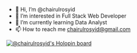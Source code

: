 - 👋 Hi, I’m @chairulrosyid
- 👀 I’m interested in Full Stack Web Developer 
- 🌱 I’m currently learning Data Analyst
- 📫 How to reach me chairulrosyid@gmail.com

[![@chairulrosyid's Holopin board](https://holopin.me/chairulrosyid)](https://holopin.io/@chairulrosyid)
<!---
chairulrosyid/chairulrosyid is a ✨ special ✨ repository because its `README.md` (this file) appears on your GitHub profile.
You can click the Preview link to take a look at your changes.
--->
